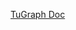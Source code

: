 [TuGraph Doc](https://tugraph.antgroup.com/doc?version=V3.4.0&id=10000000001667857#3fa53452-c608-4f74-a7c5-aaca6ddaf7de)
